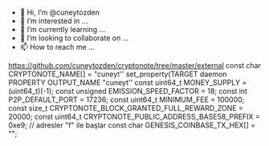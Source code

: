 - 👋 Hi, I’m @cuneytozden
- 👀 I’m interested in ...
- 🌱 I’m currently learning ...
- 💞️ I’m looking to collaborate on ...
- 📫 How to reach me ...

<!---
cuneytozden/cuneytozden is a ✨ special ✨ repository because its `README.md` (this file) appears on your GitHub profile.
You can click the Preview link to take a look at your changes.
--->
https://github.com/cuneytozden/cryptonote/tree/master/external
const char CRYPTONOTE_NAME[] = "cuneyt''
set_property(TARGET daemon PROPERTY OUTPUT_NAME "cuneyt''
const uint64_t MONEY_SUPPLY = (uint64_t)(-1);
const unsigned EMISSION_SPEED_FACTOR = 18;
const int P2P_DEFAULT_PORT = 17236;
const uint64_t MINIMUM_FEE = 100000;
const size_t CRYPTONOTE_BLOCK_GRANTED_FULL_REWARD_ZONE = 20000;
const uint64_t CRYPTONOTE_PUBLIC_ADDRESS_BASE58_PREFIX = 0xe9; // adresler "f" ile başlar
const char GENESIS_COINBASE_TX_HEX[] = "";
